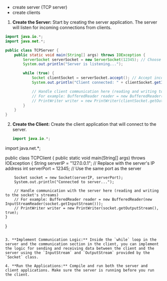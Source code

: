 - create server (TCP server)
- create clients

1. **Create the Server:** Start by creating the server application. The server will listen for incoming connections from clients.
    
```java
import java.io.*;
import java.net.*;

public class TCPServer {
    public static void main(String[] args) throws IOException {
        ServerSocket serverSocket = new ServerSocket(12345); // Choose a port number
        System.out.println("Server is listening...");

        while (true) {
            Socket clientSocket = serverSocket.accept(); // Accept incoming connection
            System.out.println("Client connected: " + clientSocket.getInetAddress());

            // Handle client communication here (reading and writing to the clientSocket's streams)
            // For example: BufferedReader reader = new BufferedReader(new InputStreamReader(clientSocket.getInputStream()));
            // PrintWriter writer = new PrintWriter(clientSocket.getOutputStream(), true);
        }
    }
}

```
    
2. **Create the Client:** Create the client application that will connect to the server.
    
   ```java
   import java.io.*;
import java.net.*;

public class TCPClient {
    public static void main(String[] args) throws IOException {
        String serverIP = "127.0.0.1"; // Replace with the server's IP address
        int serverPort = 12345; // Use the same port as the server

        Socket socket = new Socket(serverIP, serverPort);
        System.out.println("Connected to server...");

        // Handle communication with the server here (reading and writing to the socket's streams)
        // For example: BufferedReader reader = new BufferedReader(new InputStreamReader(socket.getInputStream()));
        // PrintWriter writer = new PrintWriter(socket.getOutputStream(), true);
    }
}

```
    
3. **Implement Communication Logic:** Inside the `while` loop in the server and the communication section in the client, you can implement the logic for sending and receiving data between the client and the server using the `InputStream` and `OutputStream` provided by the `Socket` class.
    
4. **Run the Applications:** Compile and run both the server and client applications. Make sure the server is running before you run the client.